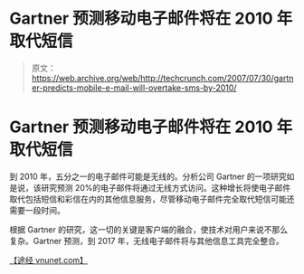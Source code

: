 # Gartner 预测移动电子邮件将在 2010 年取代短信

> 原文：<https://web.archive.org/web/http://techcrunch.com/2007/07/30/gartner-predicts-mobile-e-mail-will-overtake-sms-by-2010/>

# Gartner 预测移动电子邮件将在 2010 年取代短信

到 2010 年，五分之一的电子邮件可能是无线的。分析公司 Gartner 的一项研究如是说，该研究预测 20%的电子邮件将通过无线方式访问。这种增长将使电子邮件取代包括短信和彩信在内的其他信息服务，尽管移动电子邮件完全取代短信可能还需要一段时间。

根据 Gartner 的研究，这一切的关键是客户端的融合，使技术对用户来说不那么复杂。Gartner 预测，到 2017 年，无线电子邮件将与其他信息工具完全整合。

[【途经 vnunet.com】](https://web.archive.org/web/20130628183112/http://www.vnunet.com/vnunet/news/2195250/mobile-email-eventually-kill-SMS)
